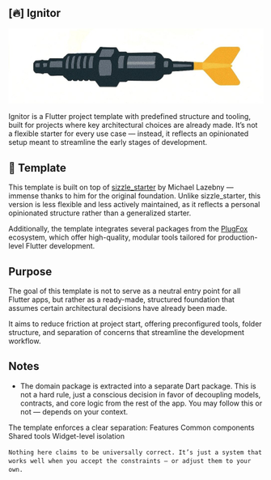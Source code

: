 ## [🔥] Ignitor
![Logo](https://github.com/4uzhoy/ignitor/blob/main/doc/logo.jpg)

Ignitor is a Flutter project template with predefined structure and tooling, built for projects where key architectural choices are already made.
It’s not a flexible starter for every use case — instead, it reflects an opinionated setup meant to streamline the early stages of development.

## 🧱 Template

This template is built on top of [sizzle_starter](https://github.com/hawkkiller/sizzle_starter) by Michael Lazebny — immense thanks to him for the original foundation.
Unlike sizzle_starter, this version is less flexible and less actively maintained, as it reflects a personal opinionated structure rather than a generalized starter.

Additionally, the template integrates several packages from the [PlugFox](https://plugfox.dev/packages/) ecosystem, which offer high-quality, modular tools tailored for production-level Flutter development.

## Purpose
The goal of this template is not to serve as a neutral entry point for all Flutter apps, but rather as a ready-made, structured foundation that assumes certain architectural decisions have already been made.

It aims to reduce friction at project start, offering preconfigured tools, folder structure, and separation of concerns that streamline the development workflow.

## Notes
* The domain package is extracted into a separate Dart package. This is not a hard rule, just a conscious decision in favor of decoupling models, contracts, and core logic from the rest of the app. You may follow this or not — depends on your context.

The template enforces a clear separation:
Features
Common components
Shared tools
Widget-level isolation

`Nothing here claims to be universally correct. It’s just a system that works well when you accept the constraints — or adjust them to your own.`